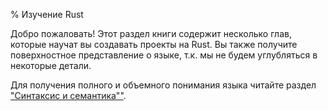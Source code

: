 % Изучение Rust

Добро пожаловать! Этот раздел книги содержит несколько глав, которые научат вы создавать проекты на Rust. Вы также получите поверхностное представление о языке, т.к. мы не будем углубляться в некоторые детали.

Для получения полного и объемного понимания языка читайте раздел ["Синтаксис и семантика""][syntax-and-semantics].

[syntax-and-semantics]: syntax-and-semantics.html